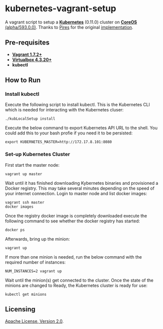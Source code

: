 # kubernetes-vagrant-setup
A vagrant script to setup a **[Kubernetes](https://github.com/GoogleCloudPlatform/kubernetes)** (0.11.0)
cluster on 
**[CoreOS](https://coreos.com)** [(alpha/593.0.0)](https://coreos.com/releases/). Thanks to [Pires](https://github.com/pires) for the original [implementation](https://github.com/pires/kubernetes-vagrant-coreos-cluster).

## Pre-requisites

 * **[Vagrant 1.7.2+](https://www.vagrantup.com)**
 * **[Virtualbox 4.3.20+](https://www.virtualbox.org)**
 * **kubectl**

## How to Run

### Install kubectl

Execute the following script to install kubectl. This is the Kubernetes CLI which is needed for interacting with the Kubernetes cluser:

```
./kubLocalSetup install
```

Execute the below command to export Kubernetes API URL to the shell. You could add this to your bash profie if you need it to be persisted:

```
export KUBERNETES_MASTER=http://172.17.8.101:8080
```

### Set-up Kubernetes Cluster

First start the master node:

```
vagrant up master
```

Wait until it has finished downloading Kybernetes binaries and provisioned a Docker registry. This may take several minutes depending on the speed of your internet connection. Login to master node and list docker images:

```
vagrant ssh master
docker images
```

Once the registry docker image is completely downloaded execute the following command to see whether the docker registry has started:

```
docker ps
```

Afterwards, bring up the minion:

```
vagrant up
```

If more than one minion is needed, run the below command with the required number of instances:

```
NUM_INSTANCES=2 vagrant up
```

Wait until the minion(s) get connected to the cluster. Once the state of the minions are changed to Ready, the Kubernetes cluster is ready for use:

```
kubectl get minions
```

## Licensing

[Apache License, Version 2.0](http://opensource.org/licenses/Apache-2.0).
